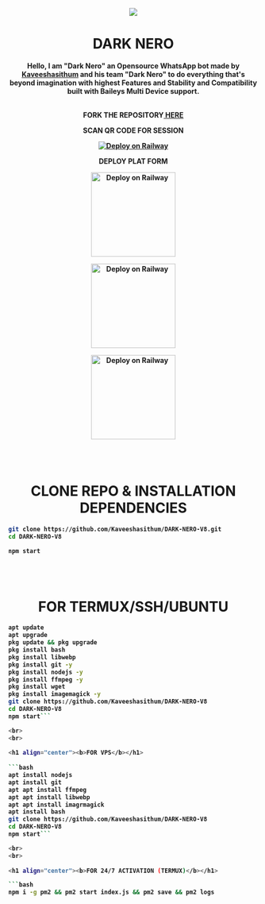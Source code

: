 <p align="center">
<a href="https://github.com">
    <img src="https://i.ibb.co/zFYBPcQ/IMG-20230226-WA0115.jpg">
  </a>

<h1 align="center"> DARK NERO
</h1>

<p align="center"> 
<b>Hello, I am "Dark Nero" an Opensource WhatsApp bot made by <a href="https://github.com/Kaveeshasithum">Kaveeshasithum</a> and his team "Dark Nero" to do everything that's beyond imagination with highest <b>Features</b> and <b>Stability</b> and <b>Compatibility</b> built with Baileys Multi Device support.    

<br>
<br>
    
<p align="center"><b>FORK THE REPOSITORY</b><a href="https://github.com/Kaveeshasithum/DARK-NERO-V8/fork"> HERE</a></p>

<p align="center"><b>SCAN QR CODE FOR SESSION</b></p>

<p align="center">
<a href="https://www.darknero.ga/scan"><img src="https://repl.it/badge/github/quiec/whatsasena" alt="Deploy on Railway"></a>
</p>

<p align="center"><b>DEPLOY PLAT FORM</b></p>

<p align="center">
<a href="https://railway.app/new"><img src="https://railway.app/button.svg" alt="Deploy on Railway" width="170px"></a>
</p>

<p align="center">
<a href="https://app.uffizzi.com/projects"><img src="https://telegra.ph/file/e464e609e43eb3dfdc144.png" alt="Deploy on Railway" width="170px"></a>
</p>

<p align="center">
<a href="https://heroku.com/deploy?template=https://github.com/Kaveeshasithum/DARK-NERO-V8/"><img src="https://www.herokucdn.com/deploy/button.svg" alt="Deploy on Railway" width="170px"></a>
</p>
    
<br>
<br>
    
<h1 align="center"><b>CLONE REPO & INSTALLATION DEPENDENCIES</b></h1>
    
```bash
git clone https://github.com/Kaveeshasithum/DARK-NERO-V8.git
cd DARK-NERO-V8

npm start
```
    
<br>
<br>
    
<h1 align="center"><b>FOR TERMUX/SSH/UBUNTU</b></h1>
    
```bash
apt update
apt upgrade
pkg update && pkg upgrade
pkg install bash
pkg install libwebp
pkg install git -y
pkg install nodejs -y 
pkg install ffmpeg -y 
pkg install wget
pkg install imagemagick -y
git clone https://github.com/Kaveeshasithum/DARK-NERO-V8
cd DARK-NERO-V8
npm start```

<br>
<br>
    
<h1 align="center"><b>FOR VPS</b></h1>
    
```bash
apt install nodejs 
apt install git 
apt apt install ffmpeg 
apt apt install libwebp 
apt apt install imagrmagick
apt install bash
git clone https://github.com/Kaveeshasithum/DARK-NERO-V8
cd DARK-NERO-V8
npm start```

<br>
<br>   
    
<h1 align="center"><b>FOR 24/7 ACTIVATION (TERMUX)</b></h1>    

```bash
npm i -g pm2 && pm2 start index.js && pm2 save && pm2 logs
```
   
